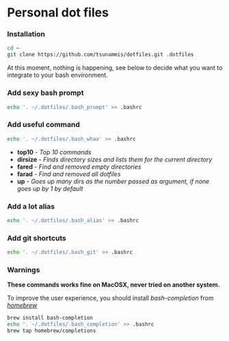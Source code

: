 # Personal dot files

### Installation

```bash
cd ~
git clone https://github.com/tsunammis/dotfiles.git .dotfiles
```

At this moment, nothing is happening, see below to decide what you want to integrate to your bash environment.

### Add sexy bash prompt

```bash
echo '. ~/.dotfiles/.bash_prompt' >> .bashrc
```

### Add useful command

```bash
echo '. ~/.dotfiles/.bash_whaa' >> .bashrc
```

* **top10** - _Top 10 commands_
* **dirsize** - _Finds directory sizes and lists them for the current directory_
* **fared** - _Find and removed empty directories_
* **farad** - _Find and removed all dotfiles_
* **up** - _Goes up many dirs as the number passed as argument, if none goes up by 1 by default_

### Add a lot alias

```bash
echo '. ~/.dotfiles/.bash_alias' >> .bashrc
```

### Add git shortcuts

```bash
echo '. ~/.dotfiles/.bash_git' >> .bashrc
```

### Warnings

**These commands works fine on MacOSX, never tried on another system.**

To improve the user experience, you should install *bash-completion* from *[homebrew](http://brew.sh/)*

```bash
brew install bash-completion
echo '. ~/.dotfiles/.bash_completion' >> .bashrc
brew tap homebrew/completions
```
